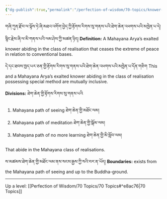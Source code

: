 ```yaml
---
{"dg-publish":true,"permalink":"/perfection-of-wisdom/70-topics/knower-of-paths-not-abiding-in-peace-through-compassion/"}
---
```


གཞི་ཀུན་རྫོབ་ལ་ལྟོས་ཏེ་ཞི་མཐའ་འགོག་བྱེད་ཀྱི་རྟོགས་རིགས་སུ་གནས་པའི་ཐེག་ཆེན་འཕགས་པའི་མཁྱེན་པ་དེ། 
སྙིང་རྗེས་ཞི་ལ་མི་གནས་པའི་ལམ་ཤེས་ཀྱི་མཚན་ཉིད། 
**Definition:** A Mahayana Arya’s exalted knower abiding in the class of realisation that ceases the extreme of peace in relation to conventional bases.

དེ་དང་ཐབས་ཁྱད་པར་ཅན་གྱི་རྟོགས་རིགས་སུ་གནས་པའི་ཐེག་ཆེན་འཕགས་པའི་མཁྱེན་པ་དོན་གཅིག
This and a Mahayana Arya’s exalted knower abiding in the class of realisation possessing special method are mutually inclusive.

**Divisions:** ཐེག་ཆེན་གྱི་རྟོགས་རིགས་སུ་གནས་པའི
1. Mahayana path of seeing ཐེག་ཆེན་གྱི་མཐོང་ལམ།
2. Mahayana path of meditation ཐེག་ཆེན་གྱི་སྒོམ་ལམ།
3. Mahayana path of no more learning ཐེག་ཆེན་གྱི་མི་སློབ་ལམ།

That abide in the Mahayana class of realisations.

ས་མཚམས་ཐེག་ཆེན་གྱི་མཐོང་ལམ་ནས་སངས་རྒྱས་ཀྱི་སའི་བར་ན་ཡོད།
**Boundaries:** exists from the Mahayana path of seeing and up to the Buddha-ground.

---
Up a level: [[Perfection of Wisdom/70 Topics/70 Topics#^e8ac76\|70 Topics]]